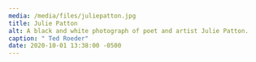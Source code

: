 ```yaml
---
media: /media/files/juliepatton.jpg
title: Julie Patton
alt: A black and white photograph of poet and artist Julie Patton.
caption: " Ted Roeder"
date: 2020-10-01 13:38:00 -0500
---
```

